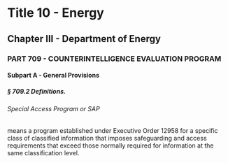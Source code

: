
# Title 10 - Energy
## Chapter III - Department of Energy
### PART 709 - COUNTERINTELLIGENCE EVALUATION PROGRAM
#### Subpart A - General Provisions
##### § 709.2 Definitions.
###### Special Access Program or SAP

means a program established under Executive Order 12958 for a specific class of classified information that imposes safeguarding and access requirements that exceed those normally required for information at the same classification level.

